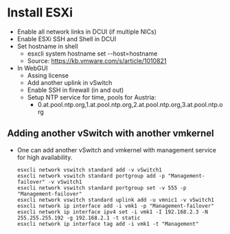 # Install ESXi
* Enable all network links in DCUI (if multiple NICs)
* Enable ESXi SSH and Shell in DCUI
* Set hostname in shell
  * esxcli system hostname set --host=hostname
  * Source: https://kb.vmware.com/s/article/1010821   
* In WebGUI
  * Assing license
  * Add another uplink in vSwitch
  * Enable SSH in firewall (in and out)
  * Setup NTP service for time, pools for Austria:
    * 0.at.pool.ntp.org,1.at.pool.ntp.org,2.at.pool.ntp.org,3.at.pool.ntp.org

## Adding another vSwitch with another vmkernel
* One can add another vSwitch and vmkernel with management service for high availability.
    ~~~
    esxcli network vswitch standard add -v vSwitch1
    esxcli network vswitch standard portgroup add -p "Management-failover" -v vSwitch1
    esxcli network vswitch standard portgroup set -v 555 -p "Management-failover"
    esxcli network vswitch standard uplink add -u vmnic1 -v vSwitch1
    esxcli network ip interface add -i vmk1 -p "Management-failover"
    esxcli network ip interface ipv4 set -i vmk1 -I 192.168.2.3 -N 255.255.255.192 -g 192.168.2.1 -t static
    esxcli network ip interface tag add -i vmk1 -t "Management"
    ~~~
